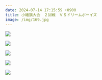 ```yaml
---
date: 2024-07-14 17:15:59 +0900
title: 小幡旗大会　２回戦　ＶＳドリームボーイズ
image: /img/169.jpg
---
```

![](/img/165.jpg)

![](/img/166.jpg)

![](/img/167.jpg)

![](/img/168.jpg)

![](/img/170.jpg)
